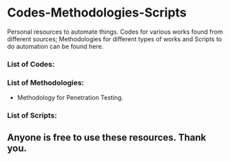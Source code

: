 # Codes-Methodologies-Scripts
Personal resources to automate things. Codes for various works found from different sources; Methodologies for different types of works and Scripts to do automation can be found here.

### List of Codes:


### List of Methodologies:
- Methodology for Penetration Testing.

### List of Scripts:


## Anyone is free to use these resources. Thank you.
